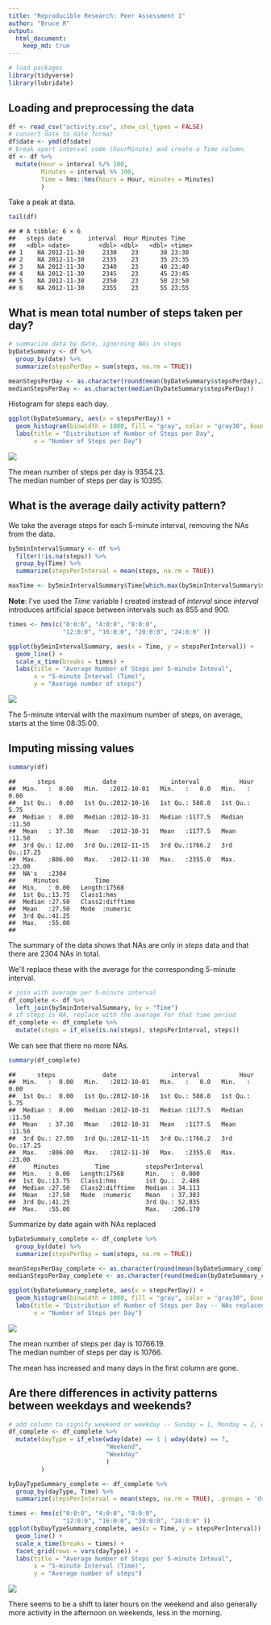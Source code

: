 ```yaml
---
title: "Reproducible Research: Peer Assessment 1"
author: "Bruce R"
output: 
  html_document:
    keep_md: true
---
```



```r
# load packages
library(tidyverse)
library(lubridate)
```


## Loading and preprocessing the data


```r
df <- read_csv("activity.csv", show_col_types = FALSE)
# convert date to date format
df$date <- ymd(df$date)
# break apart interval code (hourMinute) and create a Time column.
df <- df %>% 
  mutate(Hour = interval %/% 100,
         Minutes = interval %% 100,
         Time = hms::hms(hours = Hour, minutes = Minutes)
         )
```

Take a peak at data.


```r
tail(df)
```

```
## # A tibble: 6 × 6
##   steps date       interval  Hour Minutes Time  
##   <dbl> <date>        <dbl> <dbl>   <dbl> <time>
## 1    NA 2012-11-30     2330    23      30 23:30 
## 2    NA 2012-11-30     2335    23      35 23:35 
## 3    NA 2012-11-30     2340    23      40 23:40 
## 4    NA 2012-11-30     2345    23      45 23:45 
## 5    NA 2012-11-30     2350    23      50 23:50 
## 6    NA 2012-11-30     2355    23      55 23:55
```


## What is mean total number of steps taken per day?


```r
# summarize data by date, ignorning NAs in steps
byDateSummary <- df %>% 
  group_by(date) %>% 
  summarize(stepsPerDay = sum(steps, na.rm = TRUE))

meanStepsPerDay <- as.character(round(mean(byDateSummary$stepsPerDay),2))
medianStepsPerDay <- as.character(median(byDateSummary$stepsPerDay))
```

Histogram for steps each day.


```r
ggplot(byDateSummary, aes(x = stepsPerDay)) +
  geom_histogram(binwidth = 1000, fill = "gray", color = "gray30", boundary = 0) +
  labs(title = "Distribution of Number of Steps per Day",
       x = "Number of Steps per Day")
```

![](PA1_template_files/figure-html/unnamed-chunk-5-1.png)<!-- -->

The mean number of steps per day is 9354.23.  
The median number of steps per day is 10395.

## What is the average daily activity pattern?

We take the average steps for each 5-minute interval, removing the NAs from the data. 


```r
by5minIntervalSummary <- df %>% 
  filter(!is.na(steps)) %>% 
  group_by(Time) %>% 
  summarize(stepsPerInterval = mean(steps, na.rm = TRUE))

maxTime <- by5minIntervalSummary$Time[which.max(by5minIntervalSummary$stepsPerInterval)]
```

**Note**: I've used the *Time* variable I created instead of *interval* since *interval* 
introduces artificial space between intervals such as 855 and 900.


```r
times <- hms(c("0:0:0", "4:0:0", "8:0:0", 
               "12:0:0", "16:0:0", "20:0:0", "24:0:0" ))

ggplot(by5minIntervalSummary, aes(x = Time, y = stepsPerInterval)) +
  geom_line() +
  scale_x_time(breaks = times) +
  labs(title = "Average Number of Steps per 5-minute Inteval",
       x = "5-minute Interval (Time)",
       y = "Average number of steps")
```

![](PA1_template_files/figure-html/unnamed-chunk-7-1.png)<!-- -->

The 5-minute interval with the maximum number of steps, on average, starts at the time 08:35:00.  

## Imputing missing values


```r
summary(df)
```

```
##      steps             date               interval           Hour      
##  Min.   :  0.00   Min.   :2012-10-01   Min.   :   0.0   Min.   : 0.00  
##  1st Qu.:  0.00   1st Qu.:2012-10-16   1st Qu.: 588.8   1st Qu.: 5.75  
##  Median :  0.00   Median :2012-10-31   Median :1177.5   Median :11.50  
##  Mean   : 37.38   Mean   :2012-10-31   Mean   :1177.5   Mean   :11.50  
##  3rd Qu.: 12.00   3rd Qu.:2012-11-15   3rd Qu.:1766.2   3rd Qu.:17.25  
##  Max.   :806.00   Max.   :2012-11-30   Max.   :2355.0   Max.   :23.00  
##  NA's   :2304                                                          
##     Minutes          Time         
##  Min.   : 0.00   Length:17568     
##  1st Qu.:13.75   Class1:hms       
##  Median :27.50   Class2:difftime  
##  Mean   :27.50   Mode  :numeric   
##  3rd Qu.:41.25                    
##  Max.   :55.00                    
## 
```

The summary of the data shows that NAs are only in *steps* data and that there
are 2304 NAs in total.

We'll replace these with the average for the corresponding 5-minute interval.


```r
# join with average per 5-minute interval
df_complete <- df %>% 
  left_join(by5minIntervalSummary, by = "Time")
# if steps is NA, replace with the average for that time period
df_complete <- df_complete %>% 
  mutate(steps = if_else(is.na(steps), stepsPerInterval, steps))
```

We can see that there no more NAs.


```r
summary(df_complete)
```

```
##      steps             date               interval           Hour      
##  Min.   :  0.00   Min.   :2012-10-01   Min.   :   0.0   Min.   : 0.00  
##  1st Qu.:  0.00   1st Qu.:2012-10-16   1st Qu.: 588.8   1st Qu.: 5.75  
##  Median :  0.00   Median :2012-10-31   Median :1177.5   Median :11.50  
##  Mean   : 37.38   Mean   :2012-10-31   Mean   :1177.5   Mean   :11.50  
##  3rd Qu.: 27.00   3rd Qu.:2012-11-15   3rd Qu.:1766.2   3rd Qu.:17.25  
##  Max.   :806.00   Max.   :2012-11-30   Max.   :2355.0   Max.   :23.00  
##     Minutes          Time          stepsPerInterval 
##  Min.   : 0.00   Length:17568      Min.   :  0.000  
##  1st Qu.:13.75   Class1:hms        1st Qu.:  2.486  
##  Median :27.50   Class2:difftime   Median : 34.113  
##  Mean   :27.50   Mode  :numeric    Mean   : 37.383  
##  3rd Qu.:41.25                     3rd Qu.: 52.835  
##  Max.   :55.00                     Max.   :206.170
```

Summarize by date again with NAs replaced


```r
byDateSummary_complete <- df_complete %>% 
  group_by(date) %>% 
  summarize(stepsPerDay = sum(steps, na.rm = TRUE))

meanStepsPerDay_complete <- as.character(round(mean(byDateSummary_complete$stepsPerDay),2))
medianStepsPerDay_complete <- as.character(round(median(byDateSummary_complete$stepsPerDay)))
```



```r
ggplot(byDateSummary_complete, aes(x = stepsPerDay)) +
  geom_histogram(binwidth = 1000, fill = "gray", color = "gray30", boundary = 0) +
  labs(title = "Distribution of Number of Steps per Day -- NAs replaced",
       x = "Number of Steps per Day")
```

![](PA1_template_files/figure-html/unnamed-chunk-12-1.png)<!-- -->

The mean number of steps per day is 10766.19.  
The median number of steps per day is 10766.

The mean has increased and many days in the first column are gone.

## Are there differences in activity patterns between weekdays and weekends?


```r
# add column to signify weekend or weekday -- Sunday = 1, Monday = 2, etc.
df_complete <- df_complete %>% 
  mutate(dayType = if_else(wday(date) == 1 | wday(date) == 7,
                           "Weekend",
                           "Weekday"
                           )
         )

byDayTypeSummary_complete <- df_complete %>% 
  group_by(dayType, Time) %>% 
  summarize(stepsPerInterval = mean(steps, na.rm = TRUE), .groups = 'drop')
```


```r
times <- hms(c("0:0:0", "4:0:0", "8:0:0", 
               "12:0:0", "16:0:0", "20:0:0", "24:0:0" ))
ggplot(byDayTypeSummary_complete, aes(x = Time, y = stepsPerInterval)) +
  geom_line() +
  scale_x_time(breaks = times) +
  facet_grid(rows = vars(dayType)) +
  labs(title = "Average Number of Steps per 5-minute Inteval",
       x = "5-minute Interval (Time)",
       y = "Average number of steps")
```

![](PA1_template_files/figure-html/unnamed-chunk-14-1.png)<!-- -->
 
 There seems to be a shift to later hours on the weekend and also generally more
 activity in the afternoon on weekends, less in the morning.
